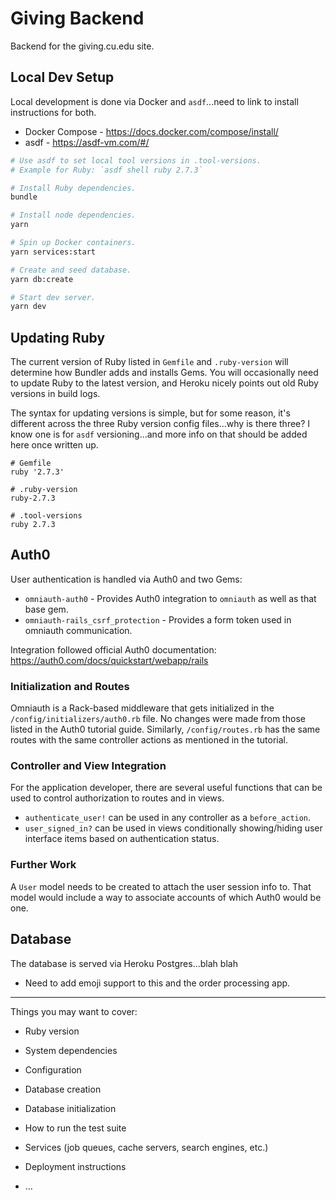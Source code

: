 # Giving Backend

Backend for the giving.cu.edu site.

## Local Dev Setup

Local development is done via Docker and `asdf`...need to link to install 
instructions for both.

- Docker Compose - https://docs.docker.com/compose/install/
- asdf - https://asdf-vm.com/#/

```bash
# Use asdf to set local tool versions in .tool-versions.
# Example for Ruby: `asdf shell ruby 2.7.3`

# Install Ruby dependencies.
bundle

# Install node dependencies.
yarn

# Spin up Docker containers.
yarn services:start

# Create and seed database.
yarn db:create

# Start dev server.
yarn dev
```

## Updating Ruby

The current version of Ruby listed in `Gemfile` and `.ruby-version` will determine 
how Bundler adds and installs Gems. You will occasionally need to update Ruby to 
the latest version, and Heroku nicely points out old Ruby versions in build logs.

The syntax for updating versions is simple, but for some reason, it's different 
across the three Ruby version config files...why is there three? I know one is 
for `asdf` versioning...and more info on that should be added here once written up.

```
# Gemfile
ruby '2.7.3'

# .ruby-version
ruby-2.7.3

# .tool-versions
ruby 2.7.3
```

## Auth0

User authentication is handled via Auth0 and two Gems:

- `omniauth-auth0` - Provides Auth0 integration to `omniauth` as well as that 
  base gem.
- `omniauth-rails_csrf_protection` - Provides a form token used in omniauth 
  communication.
  
Integration followed official Auth0 documentation:
https://auth0.com/docs/quickstart/webapp/rails
  
### Initialization and Routes

Omniauth is a Rack-based middleware that gets initialized in the 
`/config/initializers/auth0.rb` file. No changes were made from those
listed in the Auth0 tutorial guide. Similarly, `/config/routes.rb` has the 
same routes with the same controller actions as mentioned in the tutorial.

### Controller and View Integration

For the application developer, there are several useful functions that can
be used to control authorization to routes and in views.

- `authenticate_user!` can be used in any controller as a `before_action`.
- `user_signed_in?` can be used in views conditionally showing/hiding
user interface items based on authentication status.
  
### Further Work

A `User` model needs to be created to attach the user session info to. That 
model would include a way to associate accounts of which Auth0 would be one.

## Database

The database is served via Heroku Postgres...blah blah

- Need to add emoji support to this and the order processing app.

---

Things you may want to cover:

* Ruby version

* System dependencies

* Configuration

* Database creation

* Database initialization

* How to run the test suite

* Services (job queues, cache servers, search engines, etc.)

* Deployment instructions

* ...
